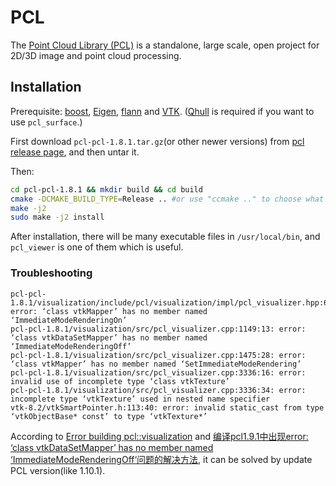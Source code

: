 # PCL
The [Point Cloud Library (PCL)](https://github.com/PointCloudLibrary/pcl) is a standalone, large scale, open project for 2D/3D image and point cloud processing.

## Installation
Prerequisite: [boost](https://github.com/keineahnung2345/cpp-code-snippets/blob/master/boost/README.md), [Eigen](https://github.com/keineahnung2345/cpp-code-snippets/blob/master/Eigen/README.md), [flann](https://github.com/keineahnung2345/cpp-code-snippets/blob/master/flann/README.md) and [VTK](https://github.com/keineahnung2345/linux-commands/blob/master/Linux%20packages.md#vtk).
([Qhull](https://github.com/keineahnung2345/cpp-code-snippets/tree/master/qhull) is required if you want to use `pcl_surface`.)

First download `pcl-pcl-1.8.1.tar.gz`(or other newer versions) from [pcl release page](https://github.com/PointCloudLibrary/pcl/releases), and then untar it.

Then:
```sh
cd pcl-pcl-1.8.1 && mkdir build && cd build
cmake -DCMAKE_BUILD_TYPE=Release .. #or use "ccmake .." to choose what to build
make -j2
sudo make -j2 install
```

After installation, there will be many executable files in `/usr/local/bin`, and `pcl_viewer` is one of them which is useful.

### Troubleshooting

```
pcl-pcl-1.8.1/visualization/include/pcl/visualization/impl/pcl_visualizer.hpp:603:24: error: ‘class vtkMapper’ has no member named ‘ImmediateModeRenderingOn’
pcl-pcl-1.8.1/visualization/src/pcl_visualizer.cpp:1149:13: error: ‘class vtkDataSetMapper’ has no member named ‘ImmediateModeRenderingOff’
pcl-pcl-1.8.1/visualization/src/pcl_visualizer.cpp:1475:28: error: ‘class vtkMapper’ has no member named ‘SetImmediateModeRendering’
pcl-pcl-1.8.1/visualization/src/pcl_visualizer.cpp:3336:16: error: invalid use of incomplete type ‘class vtkTexture’
pcl-pcl-1.8.1/visualization/src/pcl_visualizer.cpp:3336:34: error: incomplete type ‘vtkTexture’ used in nested name specifier
vtk-8.2/vtkSmartPointer.h:113:40: error: invalid static_cast from type ‘vtkObjectBase* const’ to type ‘vtkTexture*’
```

According to [Error building pcl::visualization](https://github.com/PointCloudLibrary/pcl/issues/2155) and [编译pcl1.9.1中出现error: ‘class vtkDataSetMapper’ has no member named ‘ImmediateModeRenderingOff‘问题的解决方法](https://blog.csdn.net/l1216766050/article/details/91346776), it can be solved by update PCL version(like 1.10.1).
